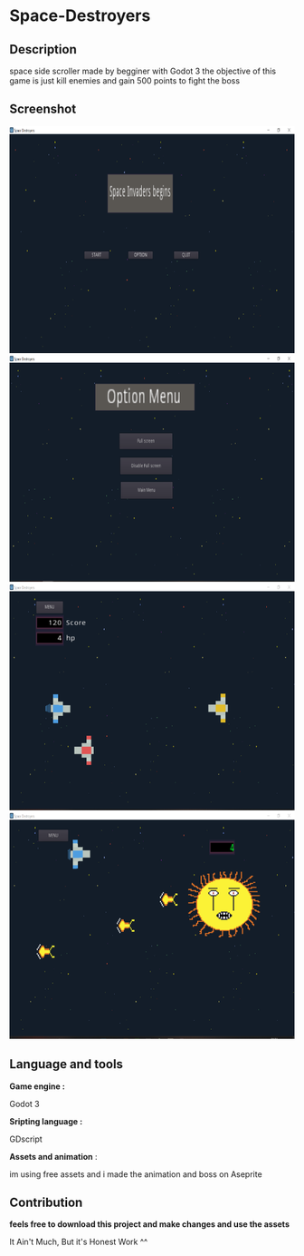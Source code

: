 <h1>Space-Destroyers</h1>
<h2>Description</h2>
space side scroller made by begginer with Godot 3 the objective of this game is just kill enemies and gain 500 points to fight the boss
<h2>Screenshot</h2>
<img src="ScreenShot/Main.PNG" witdh="400" height="400">
<img src="ScreenShot/Option.PNG" witdh="400" height="400">
<img src="ScreenShot/game.PNG" witdh="400" height="400">
<img src="ScreenShot/boss.PNG" witdh="400" height="400">
<h2>Language and tools</h2>
<b>Game engine : </b> <p>Godot 3</p>
<b>Sripting language : </b> <p>GDscript</p>
<b>Assets and animation</b> : <p>im using free assets and i made the animation and boss on Aseprite</p>
<h2>Contribution</h2>
<b>feels free to download this project and make changes and use the assets </b>
<p>It Ain't Much, But it's Honest Work ^^</p>
